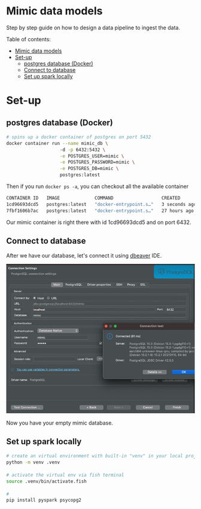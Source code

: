 # Mimic data models

Step by step guide on how to design a data pipeline to ingest the data.

Table of contents:
- [Mimic data models](#mimic-data-models)
- [Set-up](#set-up)
  - [postgres database (Docker)](#postgres-database-docker)
  - [Connect to database](#connect-to-database)
  - [Set up spark locally](#set-up-spark-locally)



# Set-up

## postgres database (Docker)

```bash
# spins up a docker container of postgres on port 5432
docker container run --name mimic_db \                                               
                    -d -p 6432:5432 \
                    -e POSTGRES_USER=mimic \
                    -e POSTGRES_PASSWORD=mimic \
                    -e POSTGRES_DB=mimic \
                    postgres:latest
```

Then if you run `docker ps -a`, you can checkout all the available container
```bash
CONTAINER ID   IMAGE             COMMAND                  CREATED         STATUS                       PORTS                    NAMES
1cd96693dcd5   postgres:latest   "docker-entrypoint.s…"   3 seconds ago   Up 2 seconds                 0.0.0.0:6432->5432/tcp   mimic_db
7fbf1606b7ac   postgres:latest   "docker-entrypoint.s…"   27 hours ago    Exited (255) 9 minutes ago   0.0.0.0:5432->5432/tcp   songs
```

Our mimic container is right there with id 1cd96693dcd5 and on port 6432.


## Connect to database 

After we have our database, let's connect it using [dbeaver](https://dbeaver.io/) IDE.

![](../../assets/postgres_setup.png)

Now you have your empty mimic database.


## Set up spark locally

```bash
# create an virtual environment with built-in "venv" in your local project dir
python -m venv .venv

# activate the virtual env via fish terminal
source .venv/bin/activate.fish

# 
pip install pyspark psycopg2
```